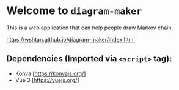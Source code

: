 # Welcome to `diagram-maker`

This is a web application that can help people draw Markov chain.

https://wshtan.github.io/diagram-maker/index.html


## Dependencies (Imported via `<script>` tag):

- Konva [https://konvajs.org/]
- Vue 3 [https://vuejs.org/]
